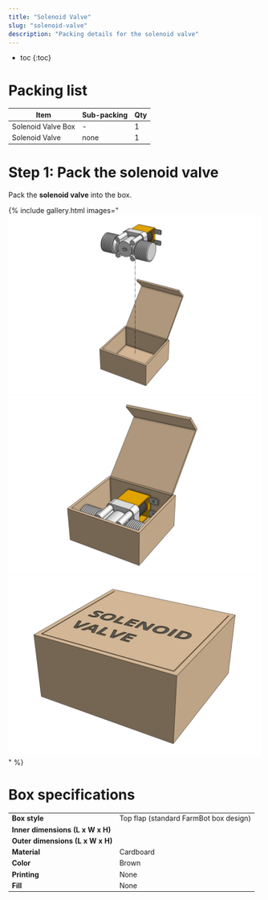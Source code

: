 ```yaml
---
title: "Solenoid Valve"
slug: "solenoid-valve"
description: "Packing details for the solenoid valve"
---
```


* toc
{:toc}

# Packing list

|Item|Sub-packing|Qty|
|----|-----------|---|
|Solenoid Valve Box|-|1
|Solenoid Valve|none|1

# Step 1: Pack the solenoid valve

Pack the **solenoid valve** into the box.

{% include gallery.html images="
![pack the solenoid valve](_images/solenoid_valve_packed_1.png)
![pack the solenoid valve](_images/solenoid_valve_packed_2.png)
![pack the solenoid valve](_images/solenoid_valve_packed_3.png)
" %}

# Box specifications

|                                |                              |
|--------------------------------|------------------------------|
|**Box style**                   |Top flap (standard FarmBot box design)
|**Inner dimensions (L x W x H)**|
|**Outer dimensions (L x W x H)**|
|**Material**                    |Cardboard
|**Color**                       |Brown
|**Printing**                    |None
|**Fill**                        |None

